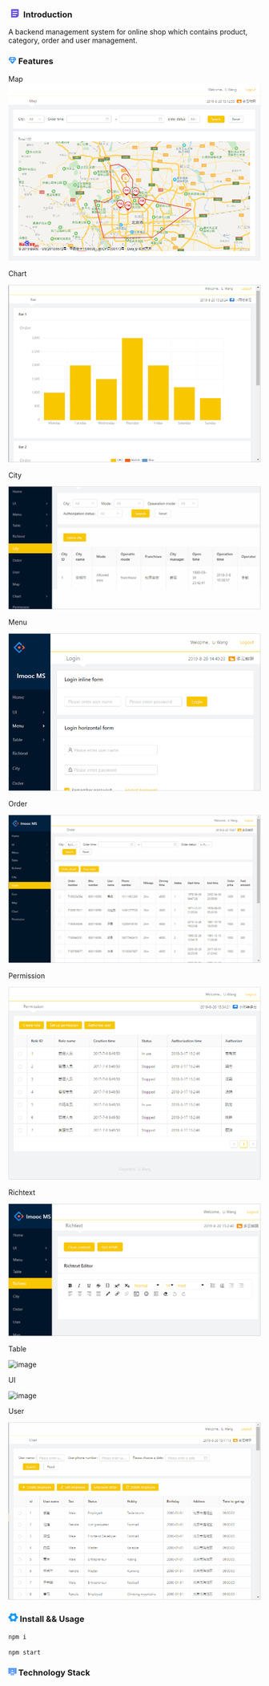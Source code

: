 ### ![image](https://github.com/liwang2019/lw-react/blob/master/resource/introduction.png)  Introduction
A backend management system for online shop which contains product, category, order and user management.

### ![image](https://github.com/liwang2019/lw-react/blob/master/resource/feature.png)  Features

Map
![image](https://github.com/liwang2019/lw-react/blob/master/lwbicycle/public/gif/map.PNG)

Chart

![image](https://github.com/liwang2019/lw-react/blob/master/lwbicycle/public/gif/chart.gif)

City

![image](https://github.com/liwang2019/lw-react/blob/master/lwbicycle/public/gif/city.gif)

Menu

![image](https://github.com/liwang2019/lw-react/blob/master/lwbicycle/public/gif/menu.gif)

Order

![image](https://github.com/liwang2019/lw-react/blob/master/lwbicycle/public/gif/order.gif)

Permission

![image](https://github.com/liwang2019/lw-react/blob/master/lwbicycle/public/gif/permission.gif)

Richtext

![image](https://github.com/liwang2019/lw-react/blob/master/lwbicycle/public/gif/rich.gif)

Table

![image](https://github.com/liwang2019/lw-react/blob/master/lwbicycle/public/gif/table.gif)

UI

![image](https://github.com/liwang2019/lw-react/blob/master/lwbicycle/public/gif/ui.gif)

User

![image](https://github.com/liwang2019/lw-react/blob/master/lwbicycle/public/gif/user.gif)

### ![image](https://github.com/liwang2019/lw-react/blob/master/resource/install.png) Install && Usage

`npm i`

`npm start`

### ![image](https://github.com/liwang2019/lw-react/blob/master/resource/stack.png) Technology Stack
